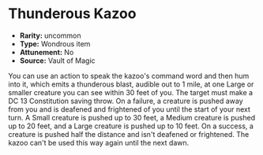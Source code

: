 
# Thunderous Kazoo

* **Rarity:** uncommon
* **Type:** Wondrous item
* **Attunement:** No
* **Source:** Vault of Magic


You can use an action to speak the kazoo's command word and then hum into it, which emits a thunderous blast, audible out to 1 mile, at one Large or smaller creature you can see within 30 feet of you. The target must make a DC 13 Constitution saving throw. On a failure, a creature is pushed away from you and is deafened and frightened of you until the start of your next turn. A Small creature is pushed up to 30 feet, a Medium creature is pushed up to 20 feet, and a Large creature is pushed up to 10 feet. On a success, a creature is pushed half the distance and isn't deafened or frightened. The kazoo can't be used this way again until the next dawn.
